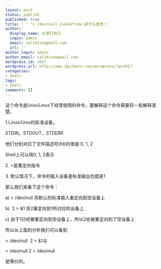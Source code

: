 ```yaml
---
layout: post
status: publish
published: true
title: ! ' "> /dev/null 2>&1&Prime;是什么意思？'
author:
  display_name: 北漂IT民工
  login: admin
  email: calidion@gmail.com
  url: ''
author_login: admin
author_email: calidion@gmail.com
wordpress_id: 1017
wordpress_url: http://www.3gcnbeta.com/wordpress/?p=1017
categories:
- Shell
tags:
- shell
comments: []
---
```

<p>这个命令是Unix/Linux下经常使用的命令，要解释这个命令需要将一些解释清楚。</p>
<p>1.Linux/Unix的标准设备。</p>
<p>STDIN，STDOUT，STDERR</p>
<p>他们分别对应了文件描述符(fd)的值是:0, 1, 2</p>
<p>Shell上可以用0, 1, 2表示</p>
<p>2. >是重定向指令</p>
<p>3. 默认情况下，命令的输入设备是标准输出也就是1</p>
<p>那么我们来看下这个命令：</p>
<p>a) > /dev/null 将默认的标准输入重定向到空设备上</p>
<p>b) &nbsp;2 > &amp;1 将2重定向到1所对应的设备上</p>
<p>c) 由于1已经被重定向到空设备上，所以2也被重定向到了空设备上</p>
<p>所以从上面的分析我们可以看到</p>
<p>> /dev/null &nbsp;2 > &amp;1与</p>
<p>> /dev/null 2 > /dev/null</p>
<p>是等价的。</p>
